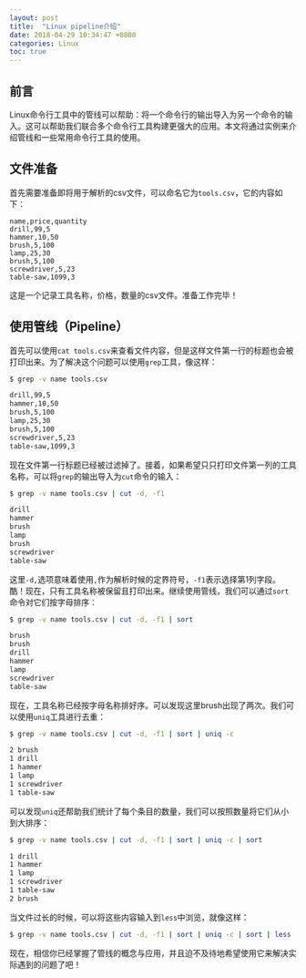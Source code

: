```yaml
---
layout: post
title:  "Linux pipeline介绍"
date: 2018-04-29 10:34:47 +0800
categories: Linux
toc: true
---
```


## 前言
Linux命令行工具中的管线可以帮助：将一个命令行的输出导入为另一个命令的输入。这可以帮助我们联合多个命令行工具构建更强大的应用。本文将通过实例来介绍管线和一些常用命令行工具的使用。

## 文件准备
首先需要准备即将用于解析的csv文件，可以命名它为`tools.csv`，它的内容如下：
```
name,price,quantity
drill,99,5
hammer,10,50
brush,5,100
lamp,25,30
brush,5,100
screwdriver,5,23
table-saw,1099,3
```
这是一个记录工具名称，价格，数量的csv文件。准备工作完毕！

## 使用管线（Pipeline）
首先可以使用`cat tools.csv`来查看文件内容，但是这样文件第一行的标题也会被打印出来。为了解决这个问题可以使用`grep`工具，像这样：
```bash
$ grep -v name tools.csv

drill,99,5
hammer,10,50
brush,5,100
lamp,25,30
brush,5,100
screwdriver,5,23
table-saw,1099,3
```
现在文件第一行标题已经被过滤掉了。接着，如果希望只只打印文件第一列的工具名称，可以将`grep`的输出导入为`cut`命令的输入：
```bash
$ grep -v name tools.csv | cut -d, -f1

drill
hammer
brush
lamp
brush
screwdriver
table-saw
```
这里`-d,`选项意味着使用`,`作为解析时候的定界符号，`-f1`表示选择第1列字段。
酷！现在，只有工具名称被保留且打印出来。继续使用管线，我们可以通过`sort`命令对它们按字母排序：
```bash
$ grep -v name tools.csv | cut -d, -f1 | sort

brush
brush
drill
hammer
lamp
screwdriver
table-saw
```
现在，工具名称已经按字母名称排好序。可以发现这里brush出现了两次。我们可以使用`uniq`工具进行去重：
```bash
$ grep -v name tools.csv | cut -d, -f1 | sort | uniq -c

2 brush
1 drill
1 hammer
1 lamp
1 screwdriver
1 table-saw
```
可以发现`uniq`还帮助我们统计了每个条目的数量，我们可以按照数量将它们从小到大排序：
```bash
$ grep -v name tools.csv | cut -d, -f1 | sort | uniq -c | sort 

1 drill
1 hammer
1 lamp
1 screwdriver
1 table-saw
2 brush
```
当文件过长的时候，可以将这些内容输入到`less`中浏览，就像这样：
```bash
$ grep -v name tools.csv | cut -d, -f1 | sort | uniq -c | sort | less
```
现在，相信你已经掌握了管线的概念与应用，并且迫不及待地希望使用它来解决实际遇到的问题了吧！

